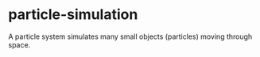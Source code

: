 # particle-simulation
A particle system simulates many small objects (particles) moving through space. 
